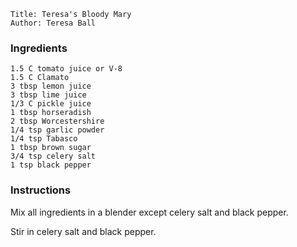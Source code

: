 ~~~ recipe-info
Title: Teresa's Bloody Mary
Author: Teresa Ball
~~~

### Ingredients

~~~ recipe-ingredients
1.5 C tomato juice or V-8
1.5 C Clamato
3 tbsp lemon juice
3 tbsp lime juice
1/3 C pickle juice
1 tbsp horseradish
2 tbsp Worcestershire
1/4 tsp garlic powder
1/4 tsp Tabasco
1 tbsp brown sugar
3/4 tsp celery salt
1 tsp black pepper
~~~


### Instructions

Mix all ingredients in a blender except celery salt and black pepper.

Stir in celery salt and black pepper.
